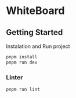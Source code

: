 # WhiteBoard
## Getting Started
Instalation and Run project
```sh
pnpm install
pnpm run dev 
```
### Linter
```sh
pnpm run lint 
```
